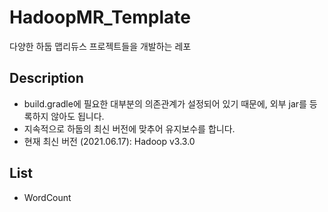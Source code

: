 # HadoopMR_Template
다양한 하둡 맵리듀스 프로젝트들을 개발하는 레포

## Description
- build.gradle에 필요한 대부분의 의존관계가 설정되어 있기 때문에, 외부 jar를 등록하지 않아도 됩니다.<br>
- 지속적으로 하둡의 최신 버전에 맞추어 유지보수를 합니다.<br>
- 현재 최신 버전 (2021.06.17): Hadoop v3.3.0<br>

## List
- WordCount
